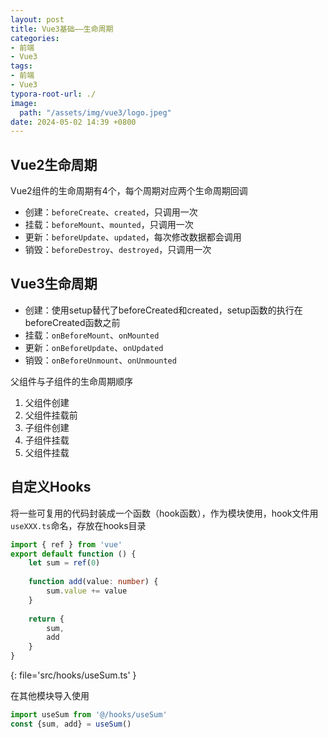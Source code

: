 ```yaml
---
layout: post
title: Vue3基础——生命周期
categories:
- 前端
- Vue3
tags:
- 前端
- Vue3
typora-root-url: ./
image:
  path: "/assets/img/vue3/logo.jpeg"
date: 2024-05-02 14:39 +0800
---
```

## Vue2生命周期

Vue2组件的生命周期有4个，每个周期对应两个生命周期回调

-   创建：`beforeCreate`、`created`，只调用一次
-   挂载：`beforeMount`、`mounted`，只调用一次
-   更新：`beforeUpdate`、`updated`，每次修改数据都会调用
-   销毁：`beforeDestroy`、`destroyed`，只调用一次

## Vue3生命周期

-   创建：使用setup替代了beforeCreated和created，setup函数的执行在beforeCreated函数之前
-   挂载：`onBeforeMount`、`onMounted`
-   更新：`onBeforeUpdate`、`onUpdated`
-   销毁：`onBeforeUnmount`、`onUnmounted`

父组件与子组件的生命周期顺序

1.   父组件创建
2.   父组件挂载前
3.   子组件创建
4.   子组件挂载
5.   父组件挂载

## 自定义Hooks

将一些可复用的代码封装成一个函数（hook函数），作为模块使用，hook文件用`useXXX.ts`命名，存放在hooks目录

```ts
import { ref } from 'vue'
export default function () {
    let sum = ref(0)
    
    function add(value: number) {
        sum.value += value
    }
    
    return {
        sum,
        add
    }
}
```
{: file='src/hooks/useSum.ts' }

在其他模块导入使用

```ts
import useSum from '@/hooks/useSum'
const {sum, add} = useSum()
```



